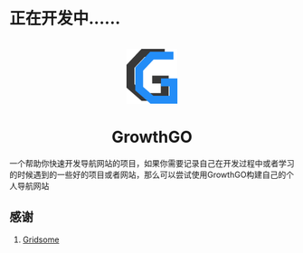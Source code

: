 # 正在开发中......

<p align="center">
  <br>
  <img src="https://github.com/ConsoleLZ/GrowthGO/blob/main/src/assets/images/logo.png?raw=true" width="90"/>
</p>

<h1 align="center">GrowthGO</h1>
<p>一个帮助你快速开发导航网站的项目，如果你需要记录自己在开发过程中或者学习的时候遇到的一些好的项目或者网站，那么可以尝试使用GrowthGO构建自己的个人导航网站</p>


## 感谢
1. [Gridsome](https://github.com/gridsome/gridsome)